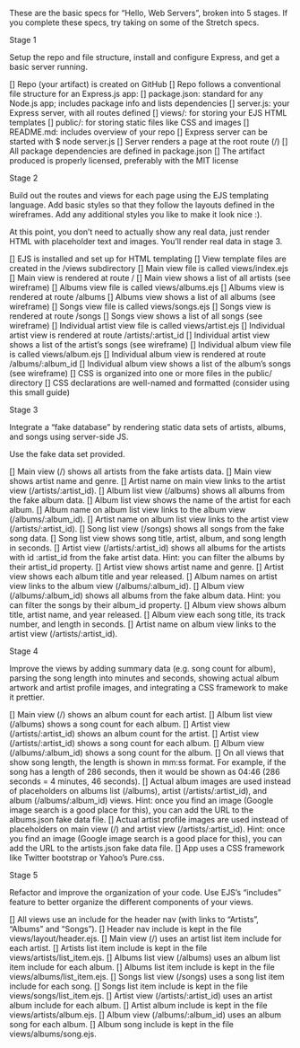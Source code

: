 These are the basic specs for “Hello, Web Servers”, broken into 5 stages. If you complete these specs, try taking on some of the Stretch specs.

Stage 1

Setup the repo and file structure, install and configure Express, and get a basic server running.

[]  Repo (your artifact) is created on GitHub
[] Repo follows a conventional file structure for an Express.js app:
[] package.json: standard for any Node.js app; includes package info and lists dependencies
[] server.js: your Express server, with all routes defined
[] views/: for storing your EJS HTML templates
[] public/: for storing static files like CSS and images
[] README.md: includes overview of your repo
[] Express server can be started with $ node server.js
[] Server renders a page at the root route (/)
[] All package dependencies are defined in package.json
[] The artifact produced is properly licensed, preferably with the MIT license

Stage 2

 Build out the routes and views for each page using the EJS templating    language. Add basic styles so that they follow the layouts defined in the wireframes. Add any additional styles you like to make it look nice :).

At this point, you don’t need to actually show any real data, just render HTML with placeholder text and images. You’ll render real data in stage 3.

[] EJS is installed and set up for HTML templating
[] View template files are created in the /views subdirectory
[] Main view file is called views/index.ejs
[] Main view is rendered at route /
[] Main view shows a list of all artists (see wireframe)
[] Albums view file is called views/albums.ejs
[] Albums view is rendered at route /albums
[] Albums view shows a list of all albums (see wireframe)
[] Songs view file is called views/songs.ejs
[] Songs view is rendered at route /songs
[] Songs view shows a list of all songs (see wireframe)
[] Individual artist view file is called views/artist.ejs
[] Individual artist view is rendered at route /artists/:artist_id
[] Individual artist view shows a list of the artist’s songs (see wireframe)
[] Individual album view file is called views/album.ejs
[] Individual album view is rendered at route /albums/:album_id
[] Individual album view shows a list of the album’s songs (see wireframe)
[] CSS is organized into one or more files in the public/ directory
[] CSS declarations are well-named and formatted (consider using this small guide)

Stage 3

Integrate a “fake database” by rendering static data sets of artists, albums, and songs using server-side JS.

Use the fake data set provided.

[] Main view (/) shows all artists from the fake artists data.
[] Main view shows artist name and genre.
[] Artist name on main view links to the artist view (/artists/:artist_id).
[] Album list view (/albums) shows all albums from the fake album data.
[] Album list view shows the name of the artist for each album.
[] Album name on album list view links to the album view (/albums/:album_id).
[] Artist name on album list view links to the artist view (/artists/:artist_id).
[] Song list view (/songs) shows all songs from the fake song data.
[] Song list view shows song title, artist, album, and song length in seconds.
[] Artist view (/artists/:artist_id) shows all albums for the artists with id :artist_id from the fake artist data. Hint: you can filter the albums by their artist_id property.
[] Artist view shows artist name and genre.
[] Artist view shows each album title and year released.
[] Album names on artist view links to the album view (/albums/:album_id).
[] Album view (/albums/:album_id) shows all albums from the fake album data. Hint: you can filter the songs by their album_id property.
[] Album view shows album title, artist name, and year released.
[] Album view each song title, its track number, and length in seconds.
[] Artist name on album view links to the artist view (/artists/:artist_id).

Stage 4

Improve the views by adding summary data (e.g. song count for album), parsing the song length into minutes and seconds, showing actual album artwork and artist profile images, and integrating a CSS framework to make it prettier.

[] Main view (/) shows an album count for each artist.
[] Album list view (/albums) shows a song count for each album.
[] Artist view (/artists/:artist_id) shows an album count for the artist.
[] Artist view (/artists/:artist_id) shows a song count for each album.
[] Album view (/albums/:album_id) shows a song count for the album.
[] On all views that show song length, the length is shown in mm:ss format. For example, if the song has a length of 286 seconds, then it would be shown as 04:46 (286 seconds = 4 minutes, 46 seconds).
[] Actual album images are used instead of placeholders on albums list (/albums), artist (/artists/:artist_id), and album (/albums/:album_id) views. Hint: once you find an image (Google image search is a good place for this), you can add the URL to the albums.json fake data file.
[] Actual artist profile images are used instead of placeholders on main view (/) and artist view (/artists/:artist_id). Hint: once you find an image (Google image search is a good place for this), you can add the URL to the artists.json fake data file.
[] App uses a CSS framework like Twitter bootstrap or Yahoo’s Pure.css.

Stage 5

Refactor and improve the organization of your code. Use EJS’s “includes” feature to better organize the different components of your views.

[] All views use an include for the header nav (with links to “Artists”, “Albums” and “Songs”).
[] Header nav include is kept in the file views/layout/header.ejs.
[] Main view (/) uses an artist list item include for each artist.
[] Artists list item include is kept in the file views/artists/list_item.ejs.
[] Albums list view (/albums) uses an album list item include for each album.
[] Albums list item include is kept in the file views/albums/list_item.ejs.
[] Songs list view (/songs) uses a song list item include for each song.
[] Songs list item include is kept in the file views/songs/list_item.ejs.
[] Artist view (/artists/:artist_id) uses an artist album include for each album.
[] Artist album include is kept in the file views/artists/album.ejs.
[] Album view (/albums/:album_id) uses an album song for each album.
[] Album song include is kept in the file views/albums/song.ejs.
